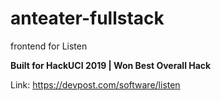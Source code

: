 # anteater-fullstack
frontend for Listen

**Built for HackUCI 2019 | Won Best Overall Hack**

Link: https://devpost.com/software/listen
